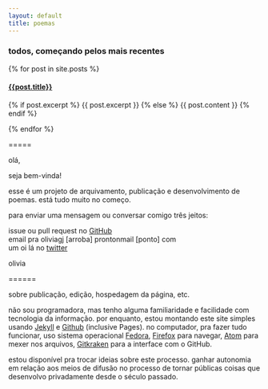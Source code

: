 ```yaml
---
layout: default
title: poemas
---
```


<div>
  <h3> todos, começando pelos mais recentes </h3>
</div>

<div id="index-posts">
  {% for post in site.posts %}
  <div id="post-short">
    <a href="{{site.url}}{{site.baseurl}}{{post.url}}">
      <h4>{{post.title}}</h4>
    </a>
    <p>
      {% if post.excerpt %}
        {{ post.excerpt }}
      {% else %}
        {{ post.content }}
      {% endif %}
    </p>
  </div>
  {% endfor %}
</div>

=====

olá,

seja bem-vinda!

esse é um projeto de arquivamento, publicação e desenvolvimento de poemas.
está tudo muito no começo.

para enviar uma mensagem ou conversar comigo três jeitos:

<i class="fab fa-github"></i> issue ou pull request no  [GitHub](https://github.com/olivia-olivia/olivia-olivia.github.io)  
<i class="fas fa-envelope"></i> email pra oliviagj [arroba] prontonmail [ponto] com  
<i class="fab fa-twitter"></i> um oi lá no [twitter](http://twitter.com/oliviagj/)  

olivia

======

sobre publicação, edição, hospedagem da página, etc.

não sou programadora, mas tenho alguma familiaridade e facilidade com
tecnologia da informação. por enquanto, estou montando este site simples usando
[Jekyll](https://jekyllrb.com/) e [Github](https://github.com/) (inclusive Pages). no computador, pra fazer tudo funcionar, uso
sistema operacional [Fedora](https://getfedora.org/), [Firefox](https://firefox.com/) para navegar, [Atom](https://atom.io/) para mexer
nos arquivos, [Gitkraken](https://www.gitkraken.com/) para a interface com o GitHub.

estou disponível pra trocar
ideias sobre este processo. ganhar autonomia em relação aos meios de difusão
no processo de tornar públicas coisas que desenvolvo privadamente desde o século
passado.
